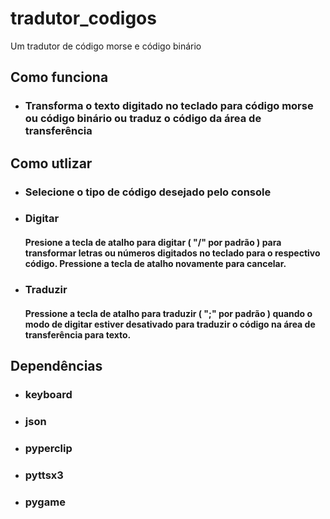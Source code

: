 # tradutor_codigos
Um tradutor de código morse e código binário

## Como funciona

* ### Transforma o texto digitado no teclado para código morse ou código binário ou traduz o código da área de transferência

## Como utlizar

* ### Selecione o tipo de código desejado pelo console

* ### Digitar
    #### Presione a tecla de atalho para digitar ( "/" por padrão ) para transformar letras ou números digitados no teclado para o respectivo código. Pressione a tecla de atalho novamente para cancelar.

* ### Traduzir
    #### Pressione a tecla de atalho para traduzir ( ";" por padrão ) quando o modo de digitar estiver desativado para traduzir o código na área de transferência para texto.

## Dependências

* ### keyboard

* ### json

* ### pyperclip

* ### pyttsx3

* ### pygame
